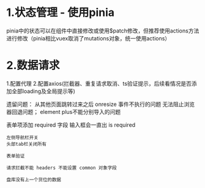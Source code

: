 # 1.状态管理 - 使用pinia
   pinia中的状态可以在组件中直接修改或使用$patch修改，但推荐使用actions方法进行修改（pinia相比vuex取消了mutations对象，统一使用actions）

# 2.数据请求
  1.配置代理
  2.配置axios(拦截器、重复请求取消、ts验证提示，后续看情况是否添加全部loading及全局提示等)



遗留问题：
  从其他页面跳转过来之后 onresize 事件不执行的问题
  无法阻止浏览器回退问题；
  element plus不能分别导入的问题
  
  表单项添加 required 字段 输入框会一直出 is required





    左侧导航栏开关
    头部tab栏关闭所有
    
    表单验证

    请求拦截不能 headers 不能设置 common 对象字段

    盘库没有上一个货位的数据
